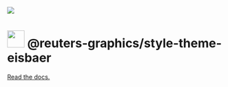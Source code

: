 ![](../../badge.svg)

# <img src='bear.jpg' width="40"/> @reuters-graphics/style-theme-eisbaer

[Read the docs.](https://reuters-graphics.github.io/style/themes/eisbaer/)
